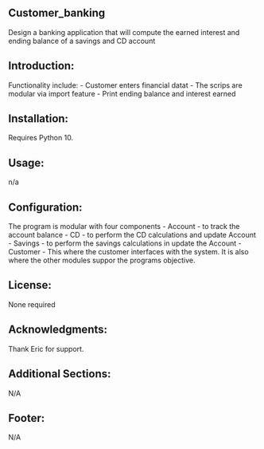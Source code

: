 ## Customer_banking
Design a banking application that will compute the earned interest and ending balance of a savings and CD account

## Introduction:


Functionality include:
    - Customer enters financial datat
    - The scrips are modular via import feature
    - Print ending balance and interest earned

## Installation:
Requires Python 10.

## Usage:
n/a

## Configuration:
The program is modular with four components
    - Account - to track the account balance
    - CD - to perform the CD calculations and update Account
    - Savings - to perform the savings calculations in update the Account
    - Customer - This where the customer interfaces with the system.  It is also where the other modules suppor the programs objective.

## License:
None required

## Acknowledgments:
Thank Eric for support.

## Additional Sections:
N/A

## Footer:
N/A
